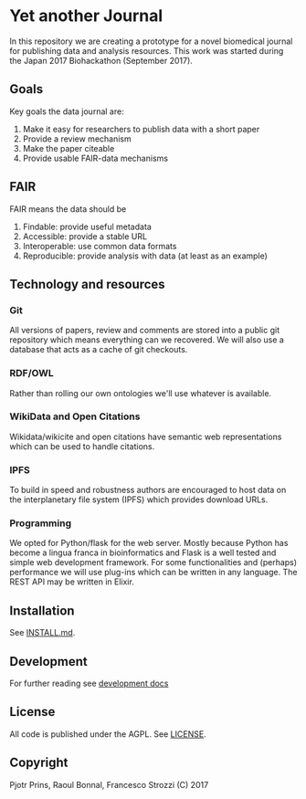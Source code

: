 # Yet another Journal

In this repository we are creating a prototype for a novel biomedical
journal for publishing data and analysis resources. This work was
started during the Japan 2017 Biohackathon (September 2017).

## Goals

Key goals the data journal are:

1. Make it easy for researchers to publish data with a short paper
2. Provide a review mechanism
2. Make the paper citeable
3. Provide usable FAIR-data mechanisms

## FAIR

FAIR means the data should be

1. Findable: provide useful metadata
2. Accessible: provide a stable URL
3. Interoperable: use common data formats
4. Reproducible: provide analysis with data (at least as an example)

## Technology and resources

### Git

All versions of papers, review and comments are stored into a public
git repository which means everything can we recovered. We will also
use a database that acts as a cache of git checkouts.

### RDF/OWL

Rather than rolling our own ontologies we'll use whatever is available.

### WikiData and Open Citations

Wikidata/wikicite and open citations have semantic web representations
which can be used to handle citations.

### IPFS

To build in speed and robustness authors are encouraged to host data
on the interplanetary file system (IPFS) which provides download URLs.

### Programming

We opted for Python/flask for the web server. Mostly because Python
has become a lingua franca in bioinformatics and Flask is a well
tested and simple web development framework. For some functionalities
and (perhaps) performance we will use plug-ins which can be written in
any language. The REST API may be written in Elixir.

## Installation

See [INSTALL.md](INSTALL.md).

## Development

For further reading see [development docs](doc/DEVELOPMENT.md)

## License

All code is published under the AGPL. See [LICENSE](LICENSE).

## Copyright

Pjotr Prins, Raoul Bonnal, Francesco Strozzi (C) 2017
